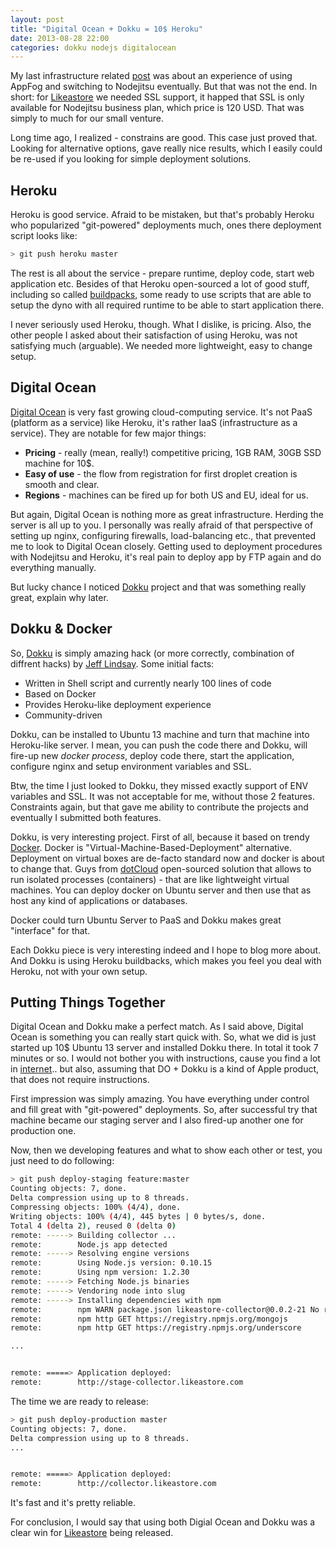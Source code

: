 ```yaml
---
layout: post
title: "Digital Ocean + Dokku = 10$ Heroku"
date: 2013-08-28 22:00
categories: dokku nodejs digitalocean
---
```


My last infrastructure related [post](http://beletsky.net/2013/07/why-we-moved-from-appfog-to-nodejitsu.html) was about an experience of using AppFog and switching to Nodejitsu eventually. But that was not the end. In short: for [Likeastore](https://likeastore.com/) we needed SSL support, it happed that SSL is only available for Nodejitsu business plan, which price is 120 USD. That was simply to much for our small venture.

Long time ago, I realized - constrains are good. This case just proved that. Looking for alternative options, gave really nice results, which I easily could be re-used if you looking for simple deployment solutions.

<!-- More -->
## Heroku

Heroku is good service. Afraid to be mistaken, but that's probably Heroku who popularized "git-powered" deployments much, ones there deployment script looks like:

```bash
> git push heroku master
```

The rest is all about the service - prepare runtime, deploy code, start web application etc. Besides of that Heroku open-sourced a lot of good stuff, including so called [buildpacks](https://devcenter.heroku.com/articles/buildpacks), some ready to use scripts that are able to setup the dyno with all required runtime to be able to start application there.

I never seriously used Heroku, though. What I dislike, is pricing. Also, the other people I asked about their satisfaction of using Heroku, was not satisfying much (arguable). We needed more lightweight, easy to change setup.

## Digital Ocean

[Digital Ocean](https://www.digitalocean.com/?refcode=de56d081b272) is very fast growing cloud-computing service. It's not PaaS (platform as a service) like Heroku, it's rather IaaS (infrastructure as a service). They are notable for few major things:

* **Pricing** - really (mean, really!) competitive pricing, 1GB RAM, 30GB SSD machine for 10$.
* **Easy of use** - the flow from registration for first droplet creation is smooth and clear.
* **Regions** - machines can be fired up for both US and EU, ideal for us.

But again, Digital Ocean is nothing more as great infrastructure. Herding the server is all up to you. I personally was really afraid of that perspective of setting up nginx, configuring firewalls, load-balancing etc., that prevented me to look to Digital Ocean closely. Getting used to deployment procedures with Nodejitsu and Heroku, it's real pain to deploy app by FTP again and do everything manually.

But lucky chance I noticed [Dokku](https://github.com/progrium/dokku) project and that was something really great, explain why later.

## Dokku & Docker

So, [Dokku](https://github.com/progrium/dokku) is simply amazing hack (or more correctly, combination of diffrent hacks) by [Jeff Lindsay](https://github.com/progrium). Some initial facts:

* Written in Shell script and currently nearly 100 lines of code
* Based on Docker
* Provides Heroku-like deployment experience
* Community-driven

Dokku, can be installed to Ubuntu 13 machine and turn that machine into Heroku-like server. I mean, you can push the code there and Dokku, will fire-up new *docker process*, deploy code there, start the application, configure nginx and setup environment variables and SSL.

Btw, the time I just looked to Dokku, they missed exactly support of ENV variables and SSL. It was not acceptable for me, without those 2 features. Constraints again, but that gave me ability to contribute the projects and eventually I submitted both features.

Dokku, is very interesting project. First of all, because it based on trendy [Docker](http://www.docker.io/). Docker is "Virtual-Machine-Based-Deployment" alternative. Deployment on virtual boxes are de-facto standard now and docker is about to change that. Guys from [dotCloud](https://www.dotcloud.com/) open-sourced solution that allows to run isolated processes (containers) - that are like lightweight virtual machines. You can deploy docker on Ubuntu server and then use that as host any kind of applications or databases.

Docker could turn Ubuntu Server to PaaS and Dokku makes great "interface" for that.

Each Dokku piece is very interesting indeed and I hope to blog more about. And Dokku is using Heroku buildbacks, which makes you feel you deal with Heroku, not with your own setup.

## Putting Things Together

Digital Ocean and Dokku make a perfect match. As I said above, Digital Ocean is something you can really start quick with. So, what we did is just started up 10$ Ubuntu 13 server and installed Dokku there. In total it took 7 minutes or so. I would not bother you with instructions, cause you find a lot in [internet](https://medium.com/code-adventures/438bce155dcb).. but also, assuming that DO + Dokku is a kind of Apple product, that does not require instructions.

First impression was simply amazing. You have everything under control and fill great with "git-powered" deployments. So, after successful try that machine became our staging server and I also fired-up another one for production one.

Now, then we developing features and what to show each other or test, you just need to do following:

```bash
> git push deploy-staging feature:master
Counting objects: 7, done.
Delta compression using up to 8 threads.
Compressing objects: 100% (4/4), done.
Writing objects: 100% (4/4), 445 bytes | 0 bytes/s, done.
Total 4 (delta 2), reused 0 (delta 0)
remote: -----> Building collector ...
remote:        Node.js app detected
remote: -----> Resolving engine versions
remote:        Using Node.js version: 0.10.15
remote:        Using npm version: 1.2.30
remote: -----> Fetching Node.js binaries
remote: -----> Vendoring node into slug
remote: -----> Installing dependencies with npm
remote:        npm WARN package.json likeastore-collector@0.0.2-21 No repository field.
remote:        npm http GET https://registry.npmjs.org/mongojs
remote:        npm http GET https://registry.npmjs.org/underscore

...


remote: =====> Application deployed:
remote:        http://stage-collector.likeastore.com
```

The time we are ready to release:

```bash
> git push deploy-production master
Counting objects: 7, done.
Delta compression using up to 8 threads.
...


remote: =====> Application deployed:
remote:        http://collector.likeastore.com
```



It's fast and it's pretty reliable.

For conclusion, I would say that using both Digial Ocean and Dokku was a clear win for [Likeastore](https://likeastore.com/) being released.